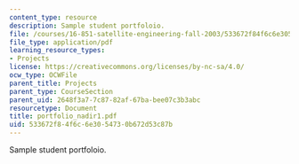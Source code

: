 ```yaml
---
content_type: resource
description: Sample student portfoloio.
file: /courses/16-851-satellite-engineering-fall-2003/533672f84f6c6e3054730b672d53c87b_portfolio_nadir1.pdf
file_type: application/pdf
learning_resource_types:
- Projects
license: https://creativecommons.org/licenses/by-nc-sa/4.0/
ocw_type: OCWFile
parent_title: Projects
parent_type: CourseSection
parent_uid: 2648f3a7-7c87-82af-67ba-bee07c3b3abc
resourcetype: Document
title: portfolio_nadir1.pdf
uid: 533672f8-4f6c-6e30-5473-0b672d53c87b
---
```

Sample student portfoloio.